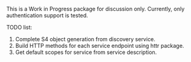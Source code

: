 This is a Work in Progress package for discussion only.
Currently, only authentication support is tested.

TODO list:
1. Complete S4 object generation from discovery service.
2. Build HTTP methods for each service endpoint using httr package.
3. Get default scopes for service from service description.